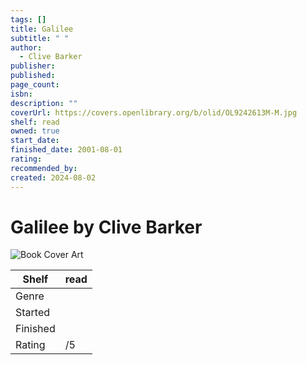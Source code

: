```yaml
---
tags: []
title: Galilee
subtitle: " "
author:
  - Clive Barker
publisher: 
published: 
page_count: 
isbn: 
description: ""
coverUrl: https://covers.openlibrary.org/b/olid/OL9242613M-M.jpg
shelf: read
owned: true
start_date: 
finished_date: 2001-08-01
rating: 
recommended_by: 
created: 2024-08-02
---
```


# Galilee by Clive Barker

![Book Cover Art](https://covers.openlibrary.org/b/olid/OL9242613M-M.jpg)

| Shelf | read |
| --- | --- |
| Genre |  |
| Started |  |
| Finished |  |
| Rating | /5 |

